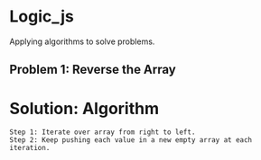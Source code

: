 # Logic_js
Applying algorithms to solve problems.

## Problem 1: Reverse the Array
# Solution: Algorithm
```
Step 1: Iterate over array from right to left.
Step 2: Keep pushing each value in a new empty array at each iteration.
```
